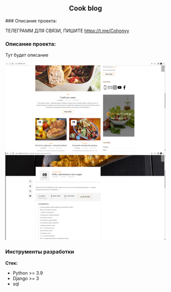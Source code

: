 <h2 align="center">Cook blog</h2>
### Описание проекта:


ТЕЛЕГРАММ ДЛЯ СВЯЗИ, ПИШИТЕ
https://t.me/Cohonyy


### Описание проекта:
Тут будет описание 

![cook_blog](screenshots/cook_blog2.png)
![cook_blog](screenshots/cook_blog.png)

### Инструменты разработки

**Стек:**
- Python >= 3.9
- Django >= 3
- sql
